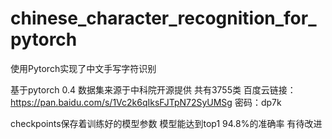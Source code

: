 # chinese_character_recognition_for_pytorch
使用Pytorch实现了中文手写字符识别

基于pytorch 0.4
数据集来源于中科院开源提供 共有3755类
百度云链接：https://pan.baidu.com/s/1Vc2k6qIksFJTpN72SyUMSg 密码：dp7k


checkpoints保存着训练好的模型参数
模型能达到top1 94.8%的准确率
有待改进
